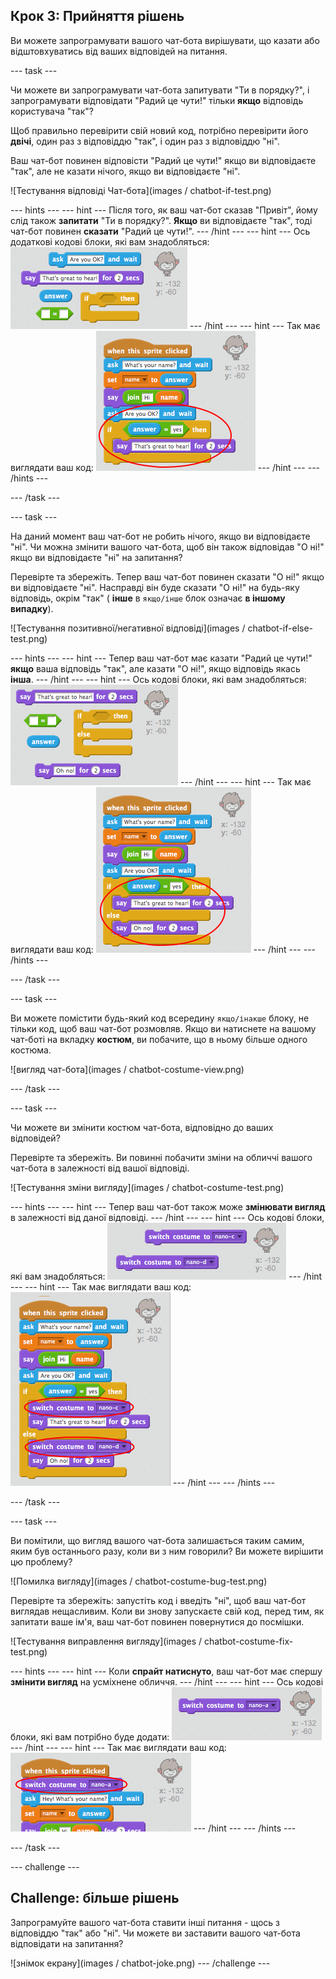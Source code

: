 ## Крок 3: Прийняття рішень

Ви можете запрограмувати вашого чат-бота вирішувати, що казати або відштовхуватись від ваших відповідей на питання.

\--- task \---

Чи можете ви запрограмувати чат-бота запитувати "Ти в порядку?", і запрограмувати відповідати "Радий це чути!" тільки **якщо** відповідь користувача "так"?

Щоб правильно перевірити свій новий код, потрібно перевірити його **двічі**, один раз з відповіддю "так", і один раз з відповіддю "ні".

Ваш чат-бот повинен відповісти "Радий це чути!" якщо ви відповідаєте "так", але не казати нічого, якщо ви відповідаєте "ні".

![Тестування відповіді Чат-бота](images / chatbot-if-test.png)

\--- hints \--- \--- hint \--- Після того, як ваш чат-бот сказав "Привіт", йому слід також **запитати** "Ти в порядку?". **Якщо** ви відповідаєте "так", тоді чат-бот повинен **сказати** "Радий це чути!". \--- /hint \--- \--- hint \--- Ось додаткові кодові блоки, які вам знадобляться: ![Blocks for a chatbot reply](images/chatbot-if-blocks.png) \--- /hint \--- \--- hint \--- Так має виглядати ваш код: ![Code for a chatbot reply](images/chatbot-if-code.png) \--- /hint \--- \--- /hints \---

\--- /task \---

\--- task \---

На даний момент ваш чат-бот не робить нічого, якщо ви відповідаєте "ні". Чи можна змінити вашого чат-бота, щоб він також відповідав "О ні!" якщо ви відповідаєте "ні" на запитання?

Перевірте та збережіть. Тепер ваш чат-бот повинен сказати "О ні!" якщо ви відповідаєте "ні". Насправді він буде сказати "О ні!" на будь-яку відповідь, окрім "так" ( **інше** в `якщо/інше` блок означає **в іншому випадку**).

![Тестування позитивної/негативної відповіді](images / chatbot-if-else-test.png)

\--- hints \--- \--- hint \--- Тепер ваш чат-бот має казати "Радий це чути!" **якщо** ваша відповідь "так", але казати "О ні!", якщо відповідь якась **інша**. \--- /hint \--- \--- hint \--- Ось кодові блоки, які вам знадобляться: ![Blocks for a yes/no reply](images/chatbot-if-else-blocks.png) \--- /hint \--- \--- hint \--- Так має виглядати ваш код: ![Code for a yes/no reply](images/chatbot-if-else-code.png) \--- /hint \--- \--- /hints \---

\--- /task \---

\--- task \---

Ви можете помістити будь-який код всередину `якщо/інакше` блоку, не тільки код, щоб ваш чат-бот розмовляв. Якщо ви натиснете на вашому чат-боті на вкладку **костюм**, ви побачите, що в ньому більше одного костюма.

![вигляд чат-бота](images / chatbot-costume-view.png)

\--- /task \---

\--- task \---

Чи можете ви змінити костюм чат-бота, відповідно до ваших відповідей?

Перевірте та збережіть. Ви повинні побачити зміни на обличчі вашого чат-бота в залежності від вашої відповіді.

![Тестування зміни вигляду](images / chatbot-costume-test.png)

\--- hints \--- \--- hint \--- Тепер ваш чат-бот також може **змінювати вигляд** в залежності від даної відповіді. \--- /hint \--- \--- hint \--- Ось кодові блоки, які вам знадобляться: ![Blocks for a changing costume](images/chatbot-costume-blocks.png) \--- /hint \--- \--- hint \--- Так має виглядати ваш код: ![Code for a changing costume](images/chatbot-costume-code.png) \--- /hint \--- \--- /hints \---

\--- /task \---

\--- task \---

Ви помітили, що вигляд вашого чат-бота залишається таким самим, яким був останнього разу, коли ви з ним говорили? Ви можете вирішити цю проблему?

![Помилка вигляду](images / chatbot-costume-bug-test.png)

Перевірте та збережіть: запустіть код і введіть "ні", щоб ваш чат-бот виглядав нещасливим. Коли ви знову запускаєте свій код, перед тим, як запитати ваше ім'я, ваш чат-бот повинен повернутися до посмішки.

![Тестування виправлення вигляду](images / chatbot-costume-fix-test.png)

\--- hints \--- \--- hint \--- Коли **спрайт натиснуто**, ваш чат-бот має спершу **змінити вигляд** на усміхнене обличчя. \--- /hint \--- \--- hint \--- Ось кодові блоки, які вам потрібно буде додати: ![Blocks for a costume fix](images/chatbot-costume-fix-blocks.png) \--- /hint \--- \--- hint \--- Так має виглядати ваш код: ![Code for a costume fix](images/chatbot-costume-fix-code.png) \--- /hint \--- \--- /hints \---

\--- /task \---

\--- challenge \---

## Challenge: більше рішень

Запрограмуйте вашого чат-бота ставити інші питання - щось з відповіддю "так" або "ні". Чи можете ви заставити вашого чат-бота відповідати на запитання?

![знімок екрану](images / chatbot-joke.png) \--- /challenge \---